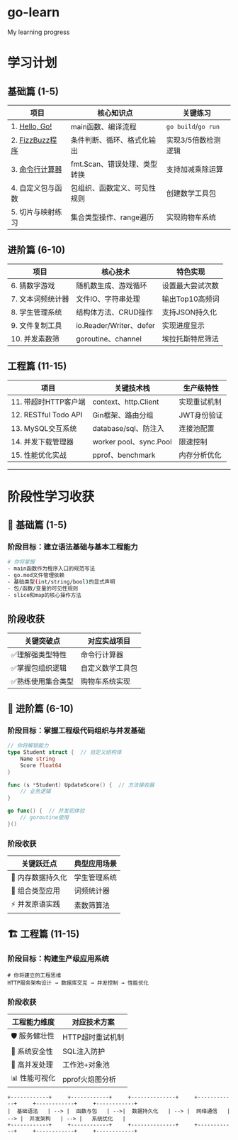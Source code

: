 # go-learn
My learning progress

# 学习计划

## 基础篇 (1-5)
| 项目                             | 核心知识点                     | 关键练习                 |
|--------------------------------|------------------------------|-------------------------|
| 1. [Hello, Go!](1-hello-world) | main函数、编译流程     | `go build`/`go run`     |
| 2. [FizzBuzz程序](2-FizzBuzz)                  | 条件判断、循环、格式化输出      | 实现3/5倍数检测逻辑      |
| 3. [命令行计算器](3-CLI-calc)                      | fmt.Scan、错误处理、类型转换    | 支持加减乘除运算         |
| 4. 自定义包与函数                     | 包组织、函数定义、可见性规则    | 创建数学工具包           |
| 5. 切片与映射练习                     | 集合类型操作、range遍历         | 实现购物车系统           |

## 进阶篇 (6-10)
| 项目               | 核心技术                     | 特色实现                   |
|--------------------|----------------------------|--------------------------|
| 6. 猜数字游戏       | 随机数生成、游戏循环         | 设置最大尝试次数           |
| 7. 文本词频统计器   | 文件IO、字符串处理           | 输出Top10高频词            |
| 8. 学生管理系统     | 结构体方法、CRUD操作         | 支持JSON持久化             |
| 9. 文件复制工具     | io.Reader/Writer、defer      | 实现进度显示               |
| 10. 并发素数筛      | goroutine、channel           | 埃拉托斯特尼筛法           |

## 工程篇 (11-15)
| 项目                   | 关键技术栈                 | 生产级特性               |
|------------------------|--------------------------|-------------------------|
| 11. 带超时HTTP客户端    | context、http.Client      | 实现重试机制             |
| 12. RESTful Todo API    | Gin框架、路由分组          | JWT身份验证              |
| 13. MySQL交互系统       | database/sql、防注入       | 连接池配置               |
| 14. 并发下载管理器      | worker pool、sync.Pool     | 限速控制                 |
| 15. 性能优化实战        | pprof、benchmark          | 内存分析优化             |

---

# 阶段性学习收获

## 🌱 基础篇 (1-5)
### 阶段目标：建立语法基础与基本工程能力
```bash
# 你将掌握
- main函数作为程序入口的规范写法
- go.mod文件管理依赖
- 基础类型(int/string/bool)的显式声明
- 包/函数/变量的可见性规则
- slice和map的核心操作方法
```
 阶段收获
---

| 关键突破点         | 对应实战项目         |
|--------------------|---------------------|
| ✅理解强类型特性      | 命令行计算器         |
| ✅掌握包组织逻辑      | 自定义数学工具包      |
| ✅熟练使用集合类型    | 购物车系统实现        |

## 🚀 进阶篇 (6-10)
### 阶段目标：掌握工程级代码组织与并发基础

```go
// 你将解锁能力
type Student struct {  // 自定义结构体
    Name string
    Score float64
}

func (s *Student) UpdateScore() {  // 方法接收器
    // 业务逻辑
}

go func() {  // 并发初体验
    // goroutine使用
}()
```
### 阶段收获
| 关键跃迁点	          |典型应用场景|
|-----------------|--------------|
| 🔄 内存数据持久化	     |学生管理系统|
| 🧩 组合类型应用	      |词频统计器|
| ⚡ 并发原语实践	       |素数筛算法|

## 🏗️ 工程篇 (11-15)
### 阶段目标：构建生产级应用系统

```nginx
# 你将建立的工程思维
HTTP服务架构设计 → 数据库交互 → 并发控制 → 性能优化
```
### 阶段收获
|工程能力维度	|对应技术方案|
|----------------|---------------------|
|🛡️ 服务健壮性|	HTTP超时重试机制|
|🔐 系统安全性|	SQL注入防护|
|🚄 高并发处理|	工作池+对象池|
|📊 性能可视化|	pprof火焰图分析|


```
+------------+     +------------+     +--------------+     +------------+     +------------+     +------------+
|  基础语法   | --> |  函数与包   | -->|  数据持久化   | --> |  网络通信   | --> |  并发架构   | --> |   系统优化   |
+------------+     +------------+     +--------------+     +------------+     +------------+     +------------+
```
